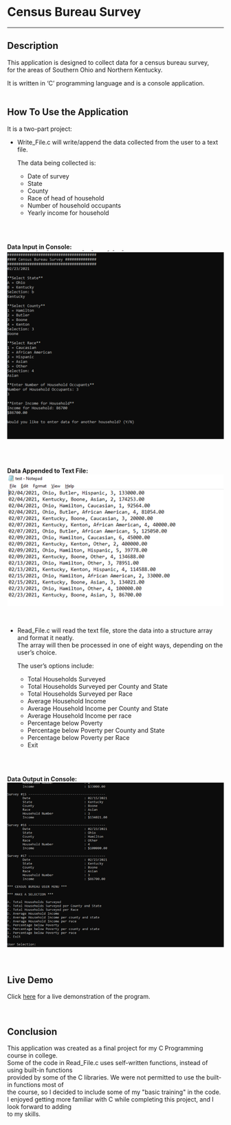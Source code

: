 # Census Bureau Survey

---

## Description
This application is designed to collect data for a census bureau survey,  
for the areas of Southern Ohio and Northern Kentucky.  

It is written in ‘C’ programming language and is a console application.      
<br>

## How To Use the Application

It is a two-part project:  
* Write_File.c will write/append the data collected from the user to a text file.  

    The data being collected is:  
    * Date of survey
    * State
    * County
    * Race of head of household
    * Number of household occupants 
    * Yearly income for household     
<br>
<br>  

__Data Input in Console:__  
<img src="Image/C_Input.png" width="550" >  

<br>
<br>

__Data Appended to Text File:__  
<img src="Image/C_Text.File.png" width="550" >

<br>

* Read_File.c will read the text file, store the data into a structure array and format it neatly.  
The array will then be processed in one of eight ways, depending on the user’s choice.  

    The user’s options include:  
    * Total Households Surveyed 
    * Total Households Surveyed per County and State 
    * Total Households Surveyed per Race    
    * Average Household Income 
    * Average Household Income per County and State 
    * Average Household Income per race
    * Percentage below Poverty 
    * Percentage below Poverty per County and State 
    * Percentage below Poverty per Race
    * Exit  
<br>
<br>

__Data Output in Console:__    
<img src="Image/C_Output.png" width="650" >

<br>

## Live Demo  
Click [here]("") for a live demonstration of  the program.  

<br>

## Conclusion  
This application was created as a final project for my C Programming course in college.  
Some of the code in Read_File.c uses self-written functions, instead of using built-in functions  
provided by some of the C libraries. We were not permitted to use the built-in functions most of  
the course, so I decided to include some of my "basic training" in the code.  
I enjoyed getting more familiar with C while completing this project, and I look forward to adding  
to my skills.  
